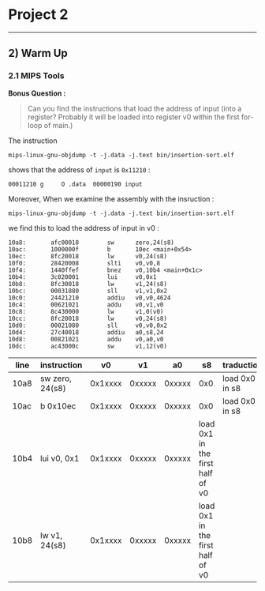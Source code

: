 # Project 2
___

## 2) Warm Up

### 2.1 MIPS Tools

**Bonus Question :**

> Can you find the instructions that load the address of input (into a
> register? Probably it will be loaded into register v0 within
> the first for-loop of main.)

The instruction

```
mips-linux-gnu-objdump -t -j.data -j.text bin/insertion-sort.elf
```

shows that the address of `input` is `0x11210` :

```
00011210 g     O .data  00000190 input
```

Moreover, When we examine the assembly with the insruction :

```
mips-linux-gnu-objdump -t -j.data -j.text bin/insertion-sort.elf
```

we find this to load the address of input in v0 :

```
10a8:       afc00018        sw      zero,24(s8)
10ac:       1000000f        b       10ec <main+0x54>
10ec:       8fc20018        lw      v0,24(s8)
10f0:       28420008        slti    v0,v0,8
10f4:       1440ffef        bnez    v0,10b4 <main+0x1c>
10b4:       3c020001        lui     v0,0x1
10b8:       8fc30018        lw      v1,24(s8)
10bc:       00031880        sll     v1,v1,0x2
10c0:       24421210        addiu   v0,v0,4624
10c4:       00621021        addu    v0,v1,v0
10c8:       8c430000        lw      v1,0(v0)
10cc:       8fc20018        lw      v0,24(s8)
10d0:       00021080        sll     v0,v0,0x2
10d4:       27c40018        addiu   a0,s8,24
10d8:       00821021        addu    v0,a0,v0
10dc:       ac43000c        sw      v1,12(v0)
```

| line |   instruction   |   v0   |   v1   |   a0   |   s8   |   traduction   |
|------|-----------------|--------|--------|--------|--------|----------------|
| 10a8 |  sw zero, 24(s8)|0x1xxxx | 0xxxxx | 0xxxxx | 0x0    |load 0x0 in s8 |
| 10ac |  b 0x10ec       |0x1xxxx | 0xxxxx | 0xxxxx | 0x0    |load 0x0 in s8 |
| 10b4 |  lui v0, 0x1    |0x1xxxx | 0xxxxx | 0xxxxx |load 0x1 in the first half of v0|
| 10b8 |  lw v1, 24(s8)  |0x1xxxx | 0xxxxx | 0xxxxx |load 0x1 in the first half of v0|


